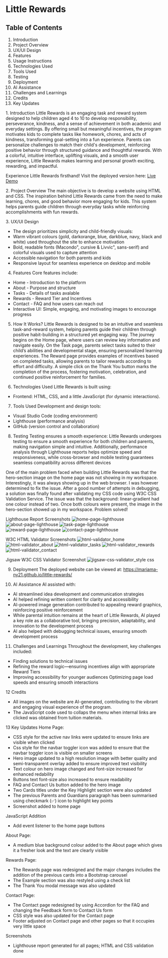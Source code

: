 # Little Rewards

## Table of Contents
1. Introduction
2. Project Overview
3. UX/UI Design
4. Features
5. Usage Instructions
6. Technologies Used
7. Tools Used
8. Testing
9. Deployment
10. AI Assistance
11. Challenges and Learnings
12. Credits
13. Key Updates

1️. Introduction
Little Rewards is an engaging task and reward system designed to help children aged 4 to 10 to develop responsibility, perseverance, kindness, and a sense of achievement in both academic and everyday settings. By offering small but meaningful incentives, the program motivates kids to complete tasks like homework, chores, and acts of kindness, transforming goal-setting into a fun experience. Parents can personalize challenges to match their child's development, reinforcing positive behavior through structured guidance and thoughtful rewards. With a colorful, intuitive interface, uplifting visuals, and a smooth user experience, Little Rewards makes learning and personal growth exciting, rewarding, and impactful. 

Experience Little Rewards firsthand! Visit the deployed version here: [Live Demo](https://mariama-ny21.github.io/little-rewards)


2️. Project Overview
The main objective is to develop a website using HTML and CSS. The inspiration behind Little Rewards came from the need to make learning, chores, and good behavior more engaging for kids. This system helps parents guide children through everyday tasks while reinforcing accomplishments with fun rewards.

3️. UX/UI Design
- The design prioritizes simplicity and child-friendly visuals:
- Warm vibrant colours (gold, darkorange, blue, darkblue, navy, black and white) used throughout the site to enhance motivation
- Bold, readable fonts (Macondo", cursive & Livvic", sans-serif) and colorful visuals used to capture attention
- Accessible navigation for both parents and kids
- Responsive layout for seamless experience on desktop and mobile

4. Features
Core features include:
- Home - Introduction to the platform
- About - Purpose and structure
- Tasks - Details of tasks avalable
- Rewards - Reward Tier and Incentives
- Contact - FAQ and how users can reach out
- Interactive UI: Simple, engaging, and motivating images to encourage progress

5. How It Works?
Little Rewards is designed to be an intuitive and seamless task-and-reward system, helping parents guide their children through positive habit-building in a structured yet engaging way. The journey begins on the Home page, where users can review key information and navigate easily. On the Task page, parents select tasks suited to their child’s abilities and developmental stage, ensuring personalized learning experiences. The Reward page provides examples of incentives based on completed tasks, allowing parents to tailor rewards according to effort and difficulty. A simple click on the Thank You button marks the completion of the process, fostering motivation, celebration, and continued positive reinforcement for families.

6. Technologies Used
Little Rewards is built using:
- Frontend: HTML, CSS, and a little JavaScript (for dynamic interactions).

7. Tools Used
Development and design tools:
- Visual Studio Code (coding environment)
- Lighthouse (performance analysis)
- GitHub (version control and collaboration)

8. Testing
Testing ensures a smooth experience:
Little Rewards undergoes testing to ensure a smooth experience for both children and parents, making navigation simple and intuitive. Additionally, performance analysis through Lighthouse reports helps optimize speed and responsiveness, while cross-browser and mobile testing guarantees seamless compatibility across different devices

One of the main problem faced when building Little Rewards was that the hero-section image on the home page was not showing in my workspace. Interestingly, it was always showing up in the web browser. I was however determined to fix the issue. After a good number of attempts in debugging, a solution was finally found after validating my CSS code using W3C CSS Validation Service. The issue was that the background: linear-gradient had one colour instead of two. Once both colours were present, the image in the hero-section showed up in my workspace. Problem solved! 
 
Lighthouse Report Screenshots
![home-page-lighthouse](https://github.com/user-attachments/assets/244d4037-e952-47d5-be9f-28968417cd57)
![about-page-lighthouse](https://github.com/user-attachments/assets/c04639c4-5889-4354-99ef-4abb1a50d017)
![task-page-lighthouse](https://github.com/user-attachments/assets/5c9ddd6e-a4a4-4bda-9962-67de79d2a10b)
![reward-page-lighthouse](https://github.com/user-attachments/assets/f8b6ffb1-f7a1-4f36-9837-d00b2f6cdb25)
![contact-page-lighthouse](https://github.com/user-attachments/assets/b8c53686-f452-4df3-9fd6-11074928814d)

W3C HTML Validator Screenshots
![html-validator_home](https://github.com/user-attachments/assets/2372c6ce-01d8-49bb-8084-b0c283855b21)
![html-validator_about](https://github.com/user-attachments/assets/fc8ba905-c5eb-4e18-a882-2f9a1ebe83a2)
![html-validator_tasks](https://github.com/user-attachments/assets/53096ead-7140-4af7-8f4b-ffd4a746b9fb)
![html-validator_rewards](https://github.com/user-attachments/assets/4bfd0155-3c1f-428c-8e61-b95a55d0366f)
![html-validator_contact](https://github.com/user-attachments/assets/3507c338-71e7-4646-b85a-7936d3a84c48)


Jigsaw W3C CSS Validator Screenshot
![jigsaw-css-validator_style css](https://github.com/user-attachments/assets/2e90b6e3-9661-4c53-b299-6cec25e7e702)

9. Deployment
The deployed website can be viewed at: https://mariama-ny21.github.io/little-rewards/

10. AI Assistance
AI assisted with:
- AI streamlined idea development and communication strategies 
- AI helped refining written content for clarity and accessibility
- AI-powered image generation contributed to appealing reward graphics, reinforcing positive reinforcement
- While parental intuition remains at the heart of Little Rewards, AI played a key role as a collaborative tool, bringing precision, adaptability, and innovation to the development process
- AI also helped with debugging technical issues, ensuring smooth development process

11. Challenges and Learnings
Throughout the development, key challenges included:
- Finding solutions to technical issues
- Refining the reward logic—ensuring incentives align with appropriate Reward Tiers
- Improving accessibility for younger audiences
Optimizing page load speeds and ensuring smooth interactions


12 Credits
- All images on the website are AI-generated, contributing to the vibrant and engaging visual experience of the program. 
- The JavaScript code used to collaps the menu when internal links are clicked was obtained from tuition materials.

13 Key Updates
Home Page:
- CSS style for the active nav links were updated to ensure links are visible when clicked 
- Css style for the navbar toggler icon was added to ensure that the navbar toggler icon is visible on smaller screens
- Hero image updated to a high resolution image with better quality and semi-transparent overlay added to ensure improved text visibility
- Text colour on hero image changed and font-size increased for enhanced redability 
- Buttons text font-size also increased to ensure readability
- FAQ and Contact Us button added to the hero image
- Two Cards titles under the Key Highlight section were also updated
- The previous Parents and Guardians paragraph has been summarised using checkmark (✅) icon to highlight key points
- Screenshot added to home page

 JavaScript Addition
- Add event listener to the home page buttons

About Page:
- A medium blue background colour added to the About page which gives it a fresher look and the text are clearly visible

Rewards Page:
- The Rewards page was redesigned and the major changes includes the addition of the previous cards into a Bootstrap carousel
- The Example section was also restyled using a check list
- The Thank You modal message was also updated

Contact Page:
- The Contact page redesigned by using Accordion for the FAQ and changing the Feedback form to Contact Us form
- CSS style was also updated for the Contact page
- Footer adjusted on Contact page and other pages so that it occupies very little space

Screenshots
- Lighthouse report generated for all pages; HTML and CSS validation done